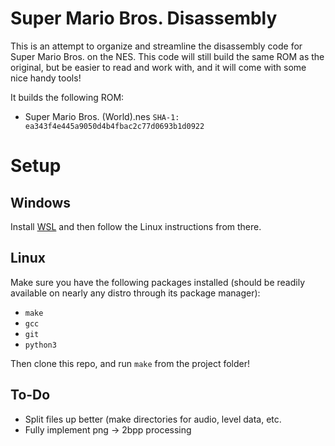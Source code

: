 # Super Mario Bros. Disassembly

This is an attempt to organize and streamline the disassembly code for Super Mario Bros. on the NES. This code will still build the same ROM as the original, but be easier to read and work with, and it will come with some nice handy tools! 

It builds the following ROM: 

 - Super Mario Bros. (World).nes `SHA-1: ea343f4e445a9050d4b4fbac2c77d0693b1d0922`

# Setup

## Windows

Install [WSL](https://docs.microsoft.com/en-us/windows/wsl/install) and then follow the Linux instructions from there.

## Linux

Make sure you have the following packages installed (should be readily available on nearly any distro through its package manager): 

 - `make`
 - `gcc`
 - `git`
 - `python3`

Then clone this repo, and run `make` from the project folder!

## To-Do

 - Split files up better (make directories for audio, level data, etc.
 - Fully implement png -> 2bpp processing
